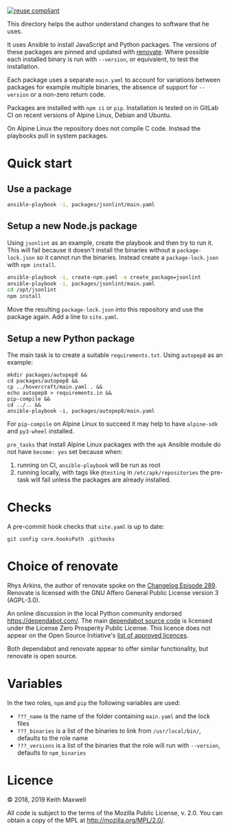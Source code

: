 [renovate]: https://github.com/renovatebot/renovate
[changelog episode 289]: https://changelog.com/podcast/289
[dependabot source code]: https://github.com/dependabot/dependabot-core
[list of approved licences]: https://opensource.org/licenses/alphabetical

[![reuse compliant](https://reuse.software/badge/reuse-compliant.svg)](https://reuse.software/)

This directory helps the author understand changes to software that he uses.

It uses Ansible to install JavaScript and Python packages. The versions of these
packages are pinned and updated with [renovate]. Where possible each installed
binary is run with `--version`, or equivalent, to test the installation.

Each package uses a separate `main.yaml` to account for variations between
packages for example multiple binaries, the absence of support for `--version`
or a non-zero return code.

Packages are installed with `npm ci` or `pip`. Installation is tested on in
GitLab CI on recent versions of Alpine Linux, Debian and Ubuntu.

On Alpine Linux the repository does not compile C code. Instead the playbooks
pull in system packages.

# Quick start

## Use a package

```sh
ansible-playbook -i, packages/jsonlint/main.yaml
```

## Setup a new Node.js package

Using `jsonlint` as an example, create the playbook and then try to run it. This
will fail because it doesn't install the binaries without a `package-lock.json`
so it cannot run the binaries. Instead create a `package-lock.json` with
`npm install`.

```sh
ansible-playbook -i, create-npm.yaml -e create_package=jsonlint
ansible-playbook -i, packages/jsonlint/main.yaml
cd /opt/jsonlint
npm install
```

Move the resulting `package-lock.json` into this repository and use the package
again. Add a line to `site.yaml`.

## Setup a new Python package

The main task is to create a suitable `requirements.txt`. Using `autopep8` as an
example:

```
mkdir packages/autopep8 &&
cd packages/autopep8 &&
cp ../hovercraft/main.yaml . &&
echo autopep8 > requirements.in &&
pip-compile &&
cd ../.. &&
ansible-playbook -i, packages/autopep8/main.yaml
```

For `pip-compile` on Alpine Linux to succeed it may help to have `alpine-sdk`
and `py3-wheel` installed.

`pre_tasks` that install Alpine Linux packages with the `apk` Ansible module do
not have `become: yes` set because when:

1. running on CI, `ansible-playbook` will be run as root
2. running locally, with tags like `@testing` in `/etc/apk/repositories` the
   pre-task will fail unless the packages are already installed.

# Checks

A pre-commit hook checks that `site.yaml` is up to date:

```
git config core.hooksPath .githooks
```

# Choice of renovate

Rhys Arkins, the author of renovate spoke on the [Changelog Episode 289].
Renovate is licensed with the GNU Affero General Public License version 3
(AGPL-3.0).

An online discussion in the local Python community endorsed
<https://dependabot.com/>. The main [dependabot source code] is licensed under
the License Zero Prosperity Public License. This licence does not appear on the
Open Source Initiative's [list of approved licences].

Both dependabot and renovate appear to offer similar functionality, but renovate
is open source.

# Variables

In the two roles, `npm` and `pip` the following variables are used:

- `???_name` is the name of the folder containing `main.yaml` and the lock files
- `???_binaries` is a list of the binaries to link from `/usr/local/bin/`,
  defaults to the role name
- `???_versions` is a list of the binaries that the role will run with
  `--version`, defaults to `npm_binaries`

# Licence

© 2018, 2019 Keith Maxwell

All code is subject to the terms of the Mozilla Public License, v. 2.0. You can
obtain a copy of the MPL at <http://mozilla.org/MPL/2.0/>.

<!--

SPDX-License-Identifier: MPL-2.0
SPDX-Copyright: 2019 Keith Maxwell

-->
